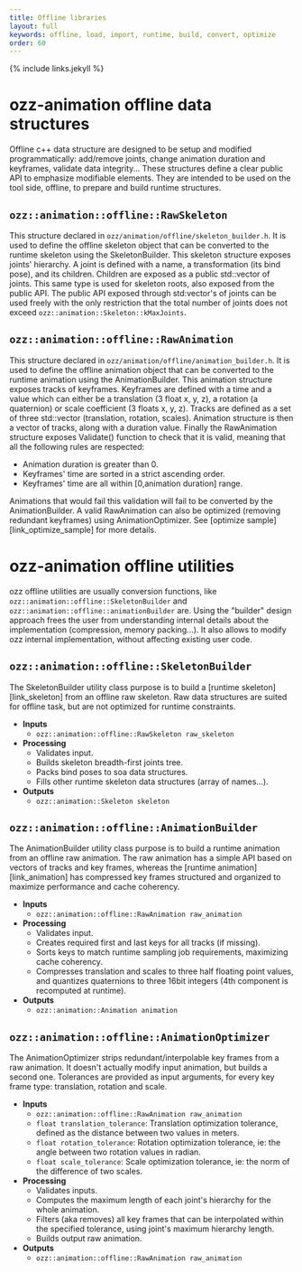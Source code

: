 ```yaml
---
title: Offline libraries
layout: full
keywords: offline, load, import, runtime, build, convert, optimize
order: 60
---
```


{% include links.jekyll %}

ozz-animation offline data structures
=====================================

Offline c++ data structure are designed to be setup and modified programmatically: add/remove joints, change animation duration and keyframes, validate data integrity... These structures define a clear public API to emphasize modifiable elements. They are intended to be used on the tool side, offline, to prepare and build runtime structures.

`ozz::animation::offline::RawSkeleton`
--------------------------------------

This structure declared in `ozz/animation/offline/skeleton_builder.h`. It is used to define the offline skeleton object that can be converted to the runtime skeleton using the SkeletonBuilder.
This skeleton structure exposes joints' hierarchy. A joint is defined with a name, a transformation (its bind pose), and its children. Children are exposed as a public std::vector of joints. This same type is used for skeleton roots, also exposed from the public API.
The public API exposed through std:vector's of joints can be used freely with the only restriction that the total number of joints does not exceed `ozz::animation::Skeleton::kMaxJoints`.

`ozz::animation::offline::RawAnimation`
---------------------------------------

This structure declared in `ozz/animation/offline/animation_builder.h`. It is used to define the offline animation object that can be converted to the runtime animation using the AnimationBuilder.
This animation structure exposes tracks of keyframes. Keyframes are defined with a time and a value which can either be a translation (3 float x, y, z), a rotation (a quaternion) or scale coefficient (3 floats x, y, z). Tracks are defined as a set of three std::vector (translation, rotation, scales). Animation structure is then a vector of tracks, along with a duration value.
Finally the RawAnimation structure exposes Validate() function to check that it is valid, meaning that all the following rules are respected:

- Animation duration is greater than 0.
- Keyframes' time are sorted in a strict ascending order.
- Keyframes' time are all within [0,animation duration] range.

Animations that would fail this validation will fail to be converted by the AnimationBuilder.
A valid RawAnimation can also be optimized (removing redundant keyframes) using AnimationOptimizer. See [optimize sample][link_optimize_sample] for more details.

ozz-animation offline utilities
===============================

ozz offline utilities are usually conversion functions, like `ozz::animation::offline::SkeletonBuilder` and `ozz::animation::offline::animationBuilder` are. Using the "builder" design approach frees the user from understanding internal details about the implementation (compression, memory packing...). It also allows to modify ozz internal implementation, without affecting existing user code.

`ozz::animation::offline::SkeletonBuilder`
------------------------------------------

The SkeletonBuilder utility class purpose is to build a [runtime skeleton][link_skeleton] from an offline raw skeleton. Raw data structures are suited for offline task, but are not optimized for runtime constraints. 

- __Inputs__
  - `ozz::animation::offline::RawSkeleton raw_skeleton`
- __Processing__
  - Validates input.
  - Builds skeleton breadth-first joints tree.
  - Packs bind poses to soa data structures.
  - Fills other runtime skeleton data structures (array of names...).
- __Outputs__
  - `ozz::animation::Skeleton skeleton`

`ozz::animation::offline::AnimationBuilder`
-------------------------------------------

The AnimationBuilder utility class purpose is to build a runtime animation from an offline raw animation. The raw animation has a simple API based on vectors of tracks and key frames, whereas the [runtime animation][link_animation] has compressed key frames structured and organized to maximize performance and cache coherency.

- __Inputs__
  - `ozz::animation::offline::RawAnimation raw_animation`
- __Processing__
  - Validates input.
  - Creates required first and last keys for all tracks (if missing).
  - Sorts keys to match runtime sampling job requirements, maximizing cache coherency.
  - Compresses translation and scales to three half floating point values, and quantizes quaternions to three 16bit integers (4th component is recomputed at runtime).
- __Outputs__
  - `ozz::animation::Animation animation`

`ozz::animation::offline::AnimationOptimizer`
---------------------------------------------

The AnimationOptimizer strips redundant/interpolable key frames from a raw animation. It doesn't actually modify input animation, but builds a second one. Tolerances are provided as input arguments, for every key frame type: translation, rotation and scale.

- __Inputs__
  - `ozz::animation::offline::RawAnimation raw_animation`
  - `float translation_tolerance`: Translation optimization tolerance, defined as the distance between two values in meters.
  - `float rotation_tolerance`: Rotation optimization tolerance, ie: the angle between two rotation values in radian.
  - `float scale_tolerance`: Scale optimization tolerance, ie: the norm of the difference of two scales.
- __Processing__
  - Validates inputs.
  - Computes the maximum length of each joint's hierarchy for the whole animation.
  - Filters (aka removes) all key frames that can be interpolated within the specified tolerance, using joint's maximum hierarchy length.
  - Builds output raw animation.
- __Outputs__
  - `ozz::animation::offline::RawAnimation raw_animation`